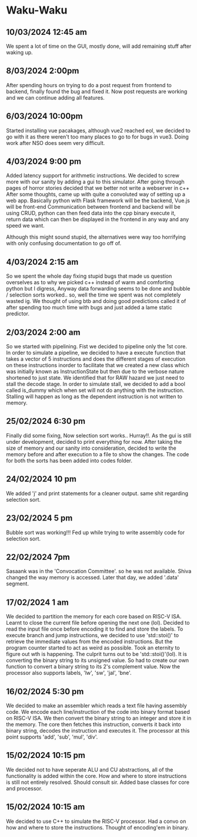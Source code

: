 # Waku-Waku

## 10/03/2024 12:45 am

We spent a lot of time on the GUI, mostly done, will add remaining stuff after waking up.

## 8/03/2024 2:00pm

After spending hours on trying to do a post request from frontend to backend, finally found the bug and fixed it.
Now post requests are working and we can continue adding all features.

## 6/03/2024 10:00pm

Started installing vue pacakages, although vue2 reached eol, we decided to go with it as there weren't too many places
to go to for bugs in vue3. Doing work after NSO does seem very difficult.

## 4/03/2024 9:00 pm

Added latency support for arithmetic instructions.
We decided to screw more with our sanity by adding a gui to this simulator.
After going through pages of horror stories decided that we better not write a webserver in c++
After some thoughts, came up with quite a convoluted way of setting up a web app.
Basically python with Flask framework will be the backend, Vue.js will be front-end
Communication between frontend and backend will be using CRUD, python can then feed data into the
cpp binary execute it, return data which can then be displayed in the frontend in any way and any speed we want.

Although this might sound stupid, the alternatives were way too horrifying with only confusing documentation to
go off of.

## 4/03/2024 2:15 am

So we spent the whole day fixing stupid bugs that made us question overselves as to why we picked c++ instead of
warm and comforting python but I digress, Anyway data forwarding seems to be done and bubble / selection sorts
worked.. so, well the time we spent was not completely wasted ig. We thought of using btb and doing good predictions
called it of after spending too much time with bugs and just added a lame static predictor.

## 2/03/2024 2:00 am

So we started with pipelining. Fist we decided to pipeline only the 1st core. In order to simulate a pipeline,
we decided to have a execute function that takes a vector of 5 instructions and does the different stages
of execution on these instructions inorder to facilitate that we created a new class which was initially known as
InstructionState but then due to the verbose nature shortened to just state. We identified that for RAW hazard
we just need to stall the decode stage. In order to simulate stall, we decided to add a bool called is_dummy which
when set will not do anything with the instruction.
Stalling will happen as long as the dependent instruction is not written to memory.

## 25/02/2024 6:30 pm

Finally did some fixing, Now selection sort works.. Hurray!!. As the gui is still under development,
decided to print everything for now. After taking the size of memory and our sanity into consideration,
decided to write the memory before and after execution to a file to show the changes.
The code for both the sorts has been added into codes folder.

## 24/02/2024 10 pm

We added 'j' and print statements for a cleaner output.
same shit regarding selection sort.

## 23/02/2024 5 pm

Bubble sort was working!!!
Fed up while trying to write assembly code for selection sort.

## 22/02/2024 7pm

Sasaank was in the 'Convocation Committee'. so he was not available.
Shiva changed the way memory is accessed.
Later that day, we added '.data' segment.

## 17/02/2024 1 am

We decided to partition the memory for each core based on RISC-V ISA.
Learnt to close the current file before opening the next one (lol).
Decided to read the input file once before encoding it to find and store the labels.
To execute branch and jump instructions, we decided to use 'std::stoi()' to retrieve the immediate values from the encoded instructions.
But the program counter started to act as weird as possible.
Took an eternity to figure out wth is happening.
The culprit turns out to be 'std::stoi()'(lol).
It is converting the binary string to its unsigned value.
So had to create our own function to convert a binary string to its 2's complement value.
Now the processor also supports labels, 'lw', 'sw', 'jal', 'bne'.

## 16/02/2024 5:30 pm

We decided to make an assembler which reads a text file having assembly code.
We encode each line/instruction of the code into binary format based on RISC-V ISA.
We then convert the binary string to an integer and store it in the memory.
The core then fetches this instruction, converts it back into binary string, decodes the instruction and executes it.
The processor at this point supports 'add', 'sub', 'mul', 'div'.

## 15/02/2024 10:15 pm

We decided not to have seperate ALU and CU abstractions, all of the functionality is added within the core.
How and where to store instructions is still not entirely resolved. Should consult sir.
Added base classes for core and processor.

## 15/02/2024 10:15 am

We decided to use C++ to simulate the RISC-V processor. Had a convo on how and where to store the instructions. Thought of encoding'em in binary.
